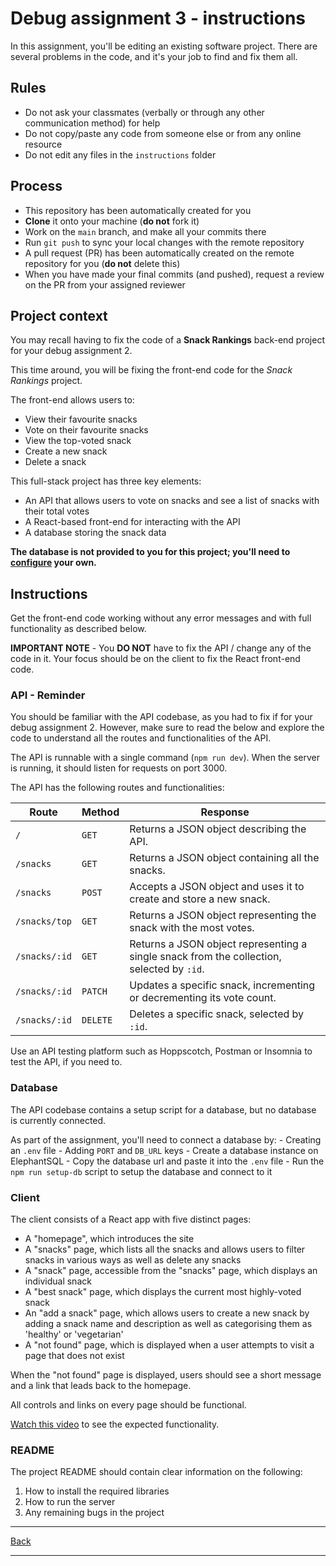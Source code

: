 # Debug assignment 3 - instructions

In this assignment, you'll be editing an existing software project. There are several problems in the code, and it's your job to find and fix them all.

## Rules

- Do not ask your classmates (verbally or through any other communication method) for help
- Do not copy/paste any code from someone else or from any online resource
- Do not edit any files in the `instructions` folder

## Process

- This repository has been automatically created for you
- **Clone** it onto your machine (**do not** fork it)
- Work on the `main` branch, and make all your commits there
- Run `git push` to sync your local changes with the remote repository
- A pull request (PR) has been automatically created on the remote repository for you (**do not** delete this)
- When you have made your final commits (and pushed), request a review on the PR from your assigned reviewer

## Project context

You may recall having to fix the code of a **Snack Rankings** back-end project for your debug assignment 2. 

This time around, you will be fixing the front-end code for the *Snack Rankings* project. 

The front-end allows users to:
 - View their favourite snacks
 - Vote on their favourite snacks
 - View the top-voted snack
 - Create a new snack
 - Delete a snack

This full-stack project has three key elements:

- An API that allows users to vote on snacks and see a list of snacks with their total votes
- A React-based front-end for interacting with the API
- A database storing the snack data

**The database is not provided to you for this project; you'll need to [configure](#database) your own.**

## Instructions

Get the front-end code working without any error messages and with full functionality as described below.

**IMPORTANT NOTE** - You **DO NOT** have to fix the API / change any of the code in it. Your focus should be on the client to fix the React front-end code. 

### API - Reminder

You should be familiar with the API codebase, as you had to fix if for your debug assignment 2. However, make sure to read the below and explore the code to understand all the routes and functionalities of the API. 

The API is runnable with a single command (`npm run dev`). When the server is running, it should listen for requests on port 3000.

The API has the following routes and functionalities:

| Route | Method | Response |
| --- | --- | --- |
| `/` | `GET` | Returns a JSON object describing the API. |
| `/snacks` | `GET` | Returns a JSON object containing all the snacks. |
| `/snacks` | `POST` | Accepts a JSON object and uses it to create and store a new snack. |
| `/snacks/top` | `GET` | Returns a JSON object representing the snack with the most votes. |
| `/snacks/:id` | `GET` | Returns a JSON object representing a single snack from the collection, selected by `:id`. |
| `/snacks/:id` | `PATCH` | Updates a specific snack, incrementing or decrementing its vote count. |
| `/snacks/:id` | `DELETE` | Deletes a specific snack, selected by `:id`. |

Use an API testing platform such as Hoppscotch, Postman or Insomnia to test the API, if you need to.

### Database

The API codebase contains a setup script for a database, but no database is currently connected.

As part of the assignment, you'll need to connect a database by:
    - Creating an `.env` file
    - Adding `PORT` and `DB_URL` keys
    - Create a database instance on ElephantSQL
    - Copy the database url and paste it into the `.env` file
    - Run the `npm run setup-db` script to setup the database and connect to it

### Client

The client consists of a React app with five distinct pages:

- A "homepage", which introduces the site
- A "snacks" page, which lists all the snacks and allows users to filter snacks in various ways as well as delete any snacks
- A "snack" page, accessible from the "snacks" page, which displays an individual snack
- A "best snack" page, which displays the current most highly-voted snack
- An "add a snack" page, which allows users to create a new snack by adding a snack name and description as well as categorising them as 'healthy' or 'vegetarian' 
- A "not found" page, which is displayed when a user attempts to visit a page that does not exist

When the "not found" page is displayed, users should see a short message and a link that leads back to the homepage.

All controls and links on every page should be functional.

[Watch this video](https://lafosseassociatesltd-my.sharepoint.com/:v:/g/personal/sarah_soutoul_lafosse_com/ETFB8HPUAztEuz2qlmFiD-QB5bJmJQegCJUIPVoz-0VzQg?e=wyWLtx) to see the expected functionality.

### README

The project README should contain clear information on the following:

1. How to install the required libraries
2. How to run the server
3. Any remaining bugs in the project

---

[Back](../README.md)

---
